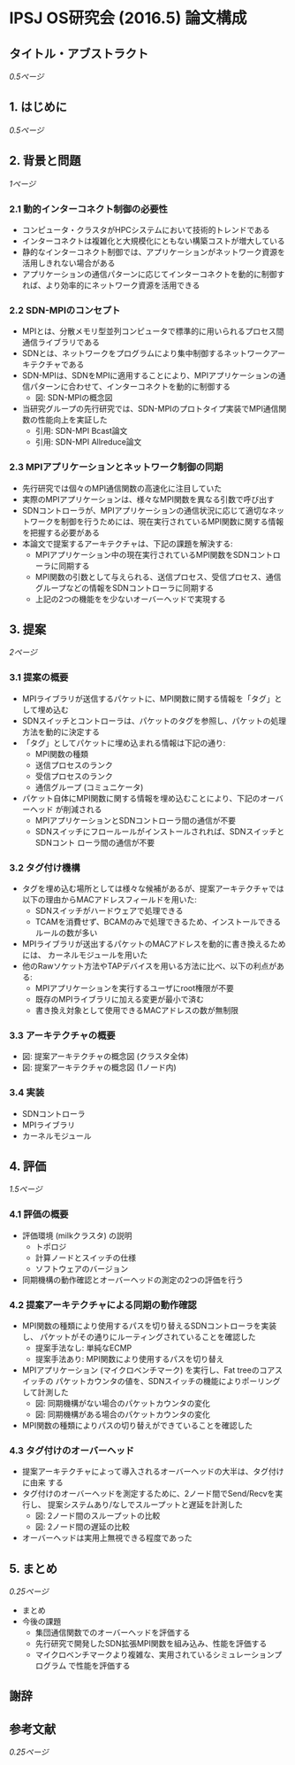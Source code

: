 # IPSJ OS研究会 (2016.5) 論文構成

## タイトル・アブストラクト

*0.5ページ*

## 1. はじめに

*0.5ページ*

## 2. 背景と問題

*1ページ*

### 2.1 動的インターコネクト制御の必要性
- コンピュータ・クラスタがHPCシステムにおいて技術的トレンドである
- インターコネクトは複雑化と大規模化にともない構築コストが増大している
- 静的なインターコネクト制御では、アプリケーションがネットワーク資源を活用しきれない場合がある
- アプリケーションの通信パターンに応じてインターコネクトを動的に制御すれば、より効率的にネットワーク資源を活用できる

### 2.2 SDN-MPIのコンセプト
- MPIとは、分散メモリ型並列コンピュータで標準的に用いられるプロセス間通信ライブラリである
- SDNとは、ネットワークをプログラムにより集中制御するネットワークアーキテクチャである
- SDN-MPIは、SDNをMPIに適用することにより、MPIアプリケーションの通信パターンに合わせて、インターコネクトを動的に制御する
    - 図: SDN-MPIの概念図
- 当研究グループの先行研究では、SDN-MPIのプロトタイプ実装でMPI通信関数の性能向上を実証した
    - 引用: SDN-MPI Bcast論文
    - 引用: SDN-MPI Allreduce論文

### 2.3 MPIアプリケーションとネットワーク制御の同期
- 先行研究では個々のMPI通信関数の高速化に注目していた
- 実際のMPIアプリケーションは、様々なMPI関数を異なる引数で呼び出す
- SDNコントローラが、MPIアプリケーションの通信状況に応じて適切なネットワークを制御を行うためには、現在実行されているMPI関数に関する情報を把握する必要がある
- 本論文で提案するアーキテクチャは、下記の課題を解決する:
    - MPIアプリケーション中の現在実行されているMPI関数をSDNコントローラに同期する
    - MPI関数の引数として与えられる、送信プロセス、受信プロセス、通信グループなどの情報をSDNコントローラに同期する
    - 上記の2つの機能をを少ないオーバーヘッドで実現する

## 3. 提案

*2ページ*

### 3.1 提案の概要
- MPIライブラリが送信するパケットに、MPI関数に関する情報を「タグ」として埋め込む
- SDNスイッチとコントローラは、パケットのタグを参照し、パケットの処理方法を動的に決定する
- 「タグ」としてパケットに埋め込まれる情報は下記の通り:
    - MPI関数の種類
    - 送信プロセスのランク
    - 受信プロセスのランク
    - 通信グループ (コミュニケータ)
- パケット自体にMPI関数に関する情報を埋め込むことにより、下記のオーバーヘッド
    が削減される
    - MPIアプリケーションとSDNコントローラ間の通信が不要
    - SDNスイッチにフロールールがインストールされれば、SDNスイッチとSDNコント
        ローラ間の通信が不要

### 3.2 タグ付け機構
- タグを埋め込む場所としては様々な候補があるが、提案アーキテクチャでは以下の理由からMACアドレスフィールドを用いた:
    - SDNスイッチがハードウェアで処理できる
    - TCAMを消費せず、BCAMのみで処理できるため、インストールできるルールの数が多い
- MPIライブラリが送出するパケットのMACアドレスを動的に書き換えるためには、
    カーネルモジュールを用いた
- 他のRawソケット方法やTAPデバイスを用いる方法に比べ、以下の利点がある:
    - MPIアプリケーションを実行するユーザにroot権限が不要
    - 既存のMPIライブラリに加える変更が最小で済む
    - 書き換え対象として使用できるMACアドレスの数が無制限

### 3.3 アーキテクチャの概要
- 図: 提案アーキテクチャの概念図 (クラスタ全体)
- 図: 提案アーキテクチャの概念図 (1ノード内)

### 3.4 実装
- SDNコントローラ
- MPIライブラリ
- カーネルモジュール

## 4. 評価

*1.5ページ*

### 4.1 評価の概要

- 評価環境 (milkクラスタ) の説明
    - トポロジ
    - 計算ノードとスイッチの仕様
    - ソフトウェアのバージョン
- 同期機構の動作確認とオーバーヘッドの測定の2つの評価を行う

### 4.2 提案アーキテクチャによる同期の動作確認
- MPI関数の種類により使用するパスを切り替えるSDNコントローラを実装し、
    パケットがその通りにルーティングされていることを確認した
    - 提案手法なし: 単純なECMP
    - 提案手法あり: MPI関数により使用するパスを切り替え
- MPIアプリケーション (マイクロベンチマーク) を実行し、Fat treeのコアスイッチの
    パケットカウンタの値を、SDNスイッチの機能によりポーリングして計測した
    - 図: 同期機構がない場合のパケットカウンタの変化
    - 図: 同期機構がある場合のパケットカウンタの変化
- MPI関数の種類によりパスの切り替えができていることを確認した

### 4.3 タグ付けのオーバーヘッド
- 提案アーキテクチャによって導入されるオーバーヘッドの大半は、タグ付けに由来
    する
- タグ付けのオーバーヘッドを測定するために、2ノード間でSend/Recvを実行し、
    提案システムあり/なしでスループットと遅延を計測した
    - 図: 2ノード間のスループットの比較
    - 図: 2ノード間の遅延の比較
- オーバーヘッドは実用上無視できる程度であった

## 5. まとめ

*0.25ページ*

- まとめ
- 今後の課題
    - 集団通信関数でのオーバーヘッドを評価する
    - 先行研究で開発したSDN拡張MPI関数を組み込み、性能を評価する
    - マイクロベンチマークより複雑な、実用されているシミュレーションプログラム
        で性能を評価する

## 謝辞

## 参考文献

*0.25ページ*

